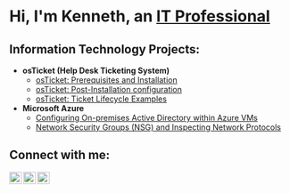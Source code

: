 <h1>Hi, I'm Kenneth, an <a href="https://linkedin.com/in/Jan">IT Professional</a></h1>

<h2> Information Technology Projects:</h2>

- <b>osTicket (Help Desk Ticketing System)</b>
    - [osTicket: Prerequisites and Installation](https://github.com/Kpwords/osticket-prereqs)
    - [osTicket: Post-Installation configuration](https://github.cm/Kpwords/post-installation-config)
    - [osTicket: Ticket Lifecycle Examples](https://github.com/Kpwords/ticket-lifecycle)
-   <b>Microsoft Azure</b>
    - [Configuring On-premises Active Directory within Azure VMs](https://github.com/Kpwords/configure-ad)
    - [Network Security Groups (NSG) and Inspecting Network Protocols](https://github.com/Kpwords/azure-network-protocols)

<h2> Connect with me:</h2>

[<img align="left" Alt="Kenneth | Twitter" width="22px" src="https://cdn.jsdelivr.net/npm/simple-icons@v3/icons/twitter.svg"/>][twitter]
[<img align="left" alt="Kenneth | LinkedIn" width="22px" src="https://cdn.jsdelivr.net/npm/simple-icons@v3/icons/linkedin.svg"/>][linkedin]
[<img align="left" alt="Kenneth | Instagram" width="22px" src="https://cdn.jsdelivr.net/npm/simple-icons@v3/icons/instagram.svg"/>][instagram]

[twitter]: https://twitter.com/Kenneth
[instagram]:https://www.instagram.com/Kenneth
[linkedin]: https://linkedin.com/in/Kenneth
